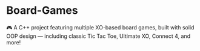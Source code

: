 # Board-Games
🎮 A C++ project featuring multiple XO-based board games, built with solid OOP design — including classic Tic Tac Toe, Ultimate XO, Connect 4, and more!
